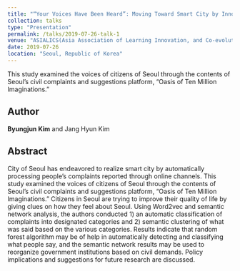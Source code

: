 ```yaml
---
title: "“Your Voices Have Been Heard”: Moving Toward Smart City by Innovating the Way of Processing Civil Complaints"
collection: talks
type: "Presentation"
permalink: /talks/2019-07-26-talk-1
venue: "ASIALICS(Asia Association of Learning Innovation, and Co-evolution Studies) 2019"
date: 2019-07-26
location: "Seoul, Republic of Korea"
---
```

This study examined the voices of citizens of Seoul through the contents of Seoul’s civil complaints and suggestions platform, “Oasis of Ten Million Imaginations.”

## Author
**Byungjun Kim** and Jang Hyun Kim

## Abstract
City of Seoul has endeavored to realize smart city by automatically processing people’s complaints reported through online channels. This study examined the voices of citizens of Seoul through the contents of Seoul’s civil complaints and suggestions platform, “Oasis of Ten Million Imaginations.” Citizens in Seoul are trying to improve their quality of life by giving clues on how they feel about Seoul. Using Word2vec and semantic network analysis, the authors conducted 1) an automatic classification of complaints into designated categories and 2) semantic clustering of what was said based on the various categories. Results indicate that random forest algorithm may be of help in automatically detecting and classifying what people say, and the semantic network results may be used to reorganize government institutions based on civil demands. Policy implications and suggestions for future research are discussed. 